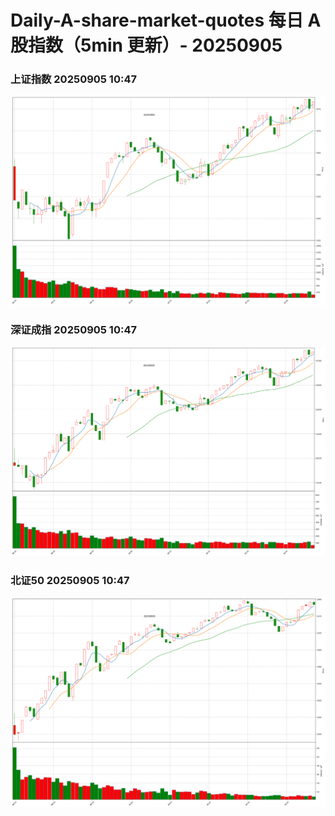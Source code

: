 
# Daily-A-share-market-quotes 每日 A 股指数（5min 更新）- 20250905

### 上证指数 20250905 10:47
![](./fig/2025/9/20250905-sh000001.png)

### 深证成指 20250905 10:47
![](./fig/2025/9/20250905-sz399001.png)

### 北证50 20250905 10:47
![](./fig/2025/9/20250905-bj899050.png)
